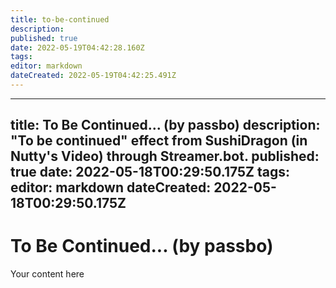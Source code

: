 ```yaml
---
title: to-be-continued
description: 
published: true
date: 2022-05-19T04:42:28.160Z
tags: 
editor: markdown
dateCreated: 2022-05-19T04:42:25.491Z
---
```


---
title: To Be Continued... (by passbo)
description: "To be continued" effect from SushiDragon (in Nutty's Video) through Streamer.bot.
published: true
date: 2022-05-18T00:29:50.175Z
tags: 
editor: markdown
dateCreated: 2022-05-18T00:29:50.175Z
---

# To Be Continued... (by passbo)
Your content here